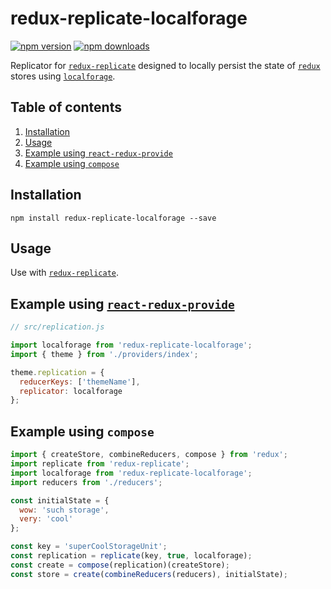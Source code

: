 # redux-replicate-localforage

[![npm version](https://img.shields.io/npm/v/redux-replicate-localforage.svg?style=flat-square)](https://www.npmjs.com/package/redux-replicate-localforage)
[![npm downloads](https://img.shields.io/npm/dm/redux-replicate-localforage.svg?style=flat-square)](https://www.npmjs.com/package/redux-replicate-localforage)

Replicator for [`redux-replicate`](https://github.com/loggur/redux-replicate) designed to locally persist the state of [`redux`](https://github.com/rackt/redux) stores using [`localforage`](https://github.com/mozilla/localforage).


## Table of contents

1.  [Installation](#installation)
2.  [Usage](#usage)
3.  [Example using `react-redux-provide`](#example-using-react-redux-provide)
4.  [Example using `compose`](#example-using-compose)


## Installation

```
npm install redux-replicate-localforage --save
```


## Usage

Use with [`redux-replicate`](https://github.com/loggur/redux-replicate).


## Example using [`react-redux-provide`](https://github.com/loggur/react-redux-provide)

```js
// src/replication.js

import localforage from 'redux-replicate-localforage';
import { theme } from './providers/index';

theme.replication = {
  reducerKeys: ['themeName'],
  replicator: localforage
};
```


## Example using `compose`

```js
import { createStore, combineReducers, compose } from 'redux';
import replicate from 'redux-replicate';
import localforage from 'redux-replicate-localforage';
import reducers from './reducers';

const initialState = {
  wow: 'such storage',
  very: 'cool'
};

const key = 'superCoolStorageUnit';
const replication = replicate(key, true, localforage);
const create = compose(replication)(createStore);
const store = create(combineReducers(reducers), initialState);
```
